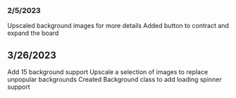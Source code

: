 ### 2/5/2023
Upscaled background images for more details
Added button to contract and expand the board 

## 3/26/2023
Add 15 background support
Upscale a selection of images to replace unpopular backgrounds
Created Background class to add loading spinner support